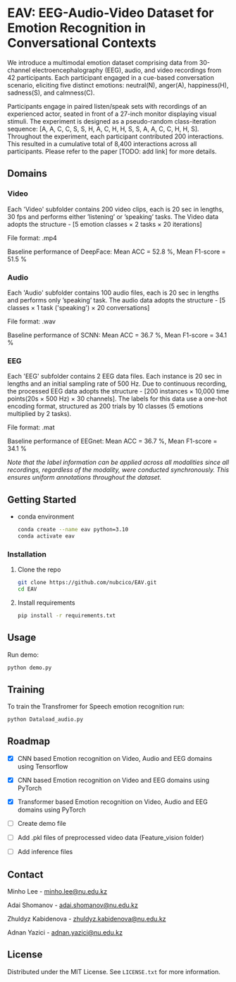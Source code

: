<!-- ABOUT THE PROJECT -->
# EAV: EEG-Audio-Video Dataset for Emotion Recognition in Conversational Contexts 

We introduce a multimodal emotion dataset comprising data from 30-channel electroencephalography
(EEG), audio, and video recordings from 42 participants. Each participant engaged in a cue-based conversation scenario,
eliciting five distinct emotions: neutral(N), anger(A), happiness(H), sadness(S), and calmness(C). 

Participants engage in paired listen/speak sets with recordings of an experienced actor, seated in front of a 27-inch monitor displaying visual stimuli. 
The experiment is designed as a pseudo-random class-iteration sequence: [A, A, C, C, S, S, H, A, C, H, H, S, S, A, A, C, C, H, H, S]. 
Throughout the experiment, each participant contributed 200 interactions. This resulted in a cumulative total of 8,400 interactions across all participants.
Please refer to the paper [TODO: add link] for more details.
## Domains

### Video
Each 'Video' subfolder contains 200 video clips, each is 20 sec in lengths, 30 fps and performs either ’listening’ or ’speaking’ tasks. 
The Video data adopts the structure - [5 emotion classes × 2 tasks × 20 iterations]

File format: .mp4

Baseline performance of DeepFace: Mean ACC = 52.8 %, Mean F1-score = 51.5 %

### Audio
Each 'Audio' subfolder contains 100 audio files, each is 20 sec in lengths and performs only ’speaking’ task. 
The audio data adopts the structure - [5 classes × 1 task ('speaking') × 20 conversations]

File format: .wav

Baseline performance of SCNN: Mean ACC = 36.7 %, Mean F1-score = 34.1 %
### EEG
Each 'EEG' subfolder contains 2 EEG data files. Each instance is 20 sec in lengths and an initial sampling rate of 500 Hz. Due to continuous recording, 
the processed EEG data adopts the structure  - [200 instances × 10,000 time points(20s × 500 Hz) × 30 channels].
The labels for this data use a one-hot encoding format, structured as 200 trials by 10 classes (5 emotions multiplied by 2
tasks).

File format: .mat

Baseline performance of EEGnet: Mean ACC = 36.7 %, Mean F1-score = 34.1 %

_Note that the label information can be applied across all modalities since all recordings, regardless of the modality, were
conducted synchronously. This ensures uniform annotations throughout the dataset._

<!-- GETTING STARTED -->
## Getting Started


* conda environment
  ```sh
  conda create --name eav python=3.10
  conda activate eav
  ```

### Installation

1. Clone the repo
   ```sh
   git clone https://github.com/nubcico/EAV.git
   cd EAV
   ```
2. Install requirements
   ```sh
   pip install -r requirements.txt
   ```

<!-- USAGE EXAMPLES -->
## Usage

Run demo:
   ```sh
   python demo.py
   ```

## Training

To train the Transfromer for Speech emotion recognition run:
   ```sh
   python Dataload_audio.py
   ```

<!-- ROADMAP -->
## Roadmap

- [x] CNN based Emotion recognition on Video, Audio and EEG domains using Tensorflow
- [x] CNN based Emotion recognition on Video and EEG domains using PyTorch
- [x] Transformer based Emotion recognition on Video, Audio and EEG domains using PyTorch
- [ ] Create demo file 
- [ ] Add .pkl files of preprocessed video data (Feature_vision folder)
- [ ] Add inference files


<!-- CONTACT -->
## Contact

Minho Lee - minho.lee@nu.edu.kz

Adai Shomanov - adai.shomanov@nu.edu.kz

Zhuldyz Kabidenova - zhuldyz.kabidenova@nu.edu.kz

Adnan Yazici - adnan.yazici@nu.edu.kz


<!-- LICENSE -->
## License

Distributed under the MIT License. See `LICENSE.txt` for more information.




<!-- MARKDOWN LINKS & IMAGES -->
<!-- https://www.markdownguide.org/basic-syntax/#reference-style-links -->

[product-screenshot]: images/EAVlogo.png